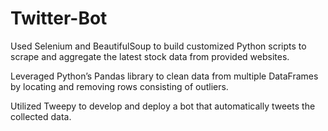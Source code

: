 # Twitter-Bot

Used Selenium and BeautifulSoup to build customized Python scripts to scrape and aggregate the latest stock data from provided websites.

Leveraged Python’s Pandas library to clean data from multiple DataFrames by locating and removing rows consisting of outliers.

Utilized Tweepy to develop and deploy a bot that automatically tweets the collected data.
